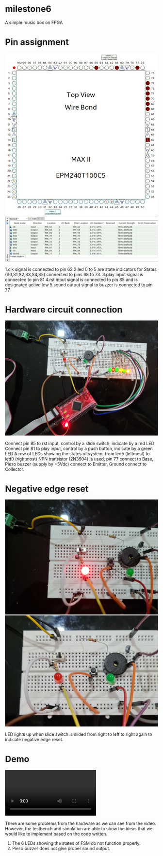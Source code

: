 # milestone6
A simple music box on FPGA

# Pin assignment

![pin1](https://github.com/lewzs97/milestone6/blob/main/pin%20planner%201.JPG)
![pin2](https://github.com/lewzs97/milestone6/blob/main/pin%20planner%202.JPG)

1.clk signal is connected to pin 62
2.led 0 to 5 are state indicators for States (S0,S1,S2,S3,S4,S5) connected to pins 68 to 73.
3.play input signal is connected to pin 81
4.rst input signal is connected to pin 85 and is designated active low
5.sound output signal to buzzer is connected to pin 77


# Hardware circuit connection

![hardware](https://github.com/lewzs97/milestone6/blob/main/Circuit%20Connection.jpg)

Connect pin 85 to rst input, control by a slide switch, indicate by a red LED
Connect pin 81 to play input, control by a push button, indicate by a green LED
A row of LEDs showing the states of system, from led5 (leftmost) to led0 (rightmost)
NPN transistor (2N3904) is used, pin 77 connect to Base, Piezo buzzer (supply by +5Vdc) connect to Emitter, Ground connect to Collector.



# Negative edge reset

![rst1](https://github.com/lewzs97/milestone6/blob/main/Test%20rst%201.jpg)
![rst2](https://github.com/lewzs97/milestone6/blob/main/Test%20rst%202.jpg)

LED lights up when slide switch is slided from right to left to right again to indicate negative edge reset.


# Demo

![vid](https://github.com/lewzs97/milestone6/blob/main/m6.mp4)

There are some problems from the hardware as we can see from the video. However, the testbench and simulation are able to show the ideas that we would like to implement based on the code written.
1.	The 6 LEDs showing the states of FSM do not function properly.
2.	Piezo buzzer does not give proper sound output.

